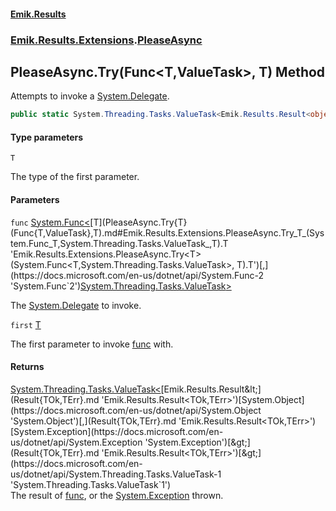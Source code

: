 #### [Emik.Results](index.md 'index')
### [Emik.Results.Extensions](Emik.Results.Extensions.md 'Emik.Results.Extensions').[PleaseAsync](PleaseAsync.md 'Emik.Results.Extensions.PleaseAsync')

## PleaseAsync.Try<T>(Func<T,ValueTask>, T) Method

Attempts to invoke a [System.Delegate](https://docs.microsoft.com/en-us/dotnet/api/System.Delegate 'System.Delegate').

```csharp
public static System.Threading.Tasks.ValueTask<Emik.Results.Result<object,System.Exception>> Try<T>(System.Func<T,System.Threading.Tasks.ValueTask> func, T first);
```
#### Type parameters

<a name='Emik.Results.Extensions.PleaseAsync.Try_T_(System.Func_T,System.Threading.Tasks.ValueTask_,T).T'></a>

`T`

The type of the first parameter.
#### Parameters

<a name='Emik.Results.Extensions.PleaseAsync.Try_T_(System.Func_T,System.Threading.Tasks.ValueTask_,T).func'></a>

`func` [System.Func&lt;](https://docs.microsoft.com/en-us/dotnet/api/System.Func-2 'System.Func`2')[T](PleaseAsync.Try{T}(Func{T,ValueTask},T).md#Emik.Results.Extensions.PleaseAsync.Try_T_(System.Func_T,System.Threading.Tasks.ValueTask_,T).T 'Emik.Results.Extensions.PleaseAsync.Try<T>(System.Func<T,System.Threading.Tasks.ValueTask>, T).T')[,](https://docs.microsoft.com/en-us/dotnet/api/System.Func-2 'System.Func`2')[System.Threading.Tasks.ValueTask](https://docs.microsoft.com/en-us/dotnet/api/System.Threading.Tasks.ValueTask 'System.Threading.Tasks.ValueTask')[&gt;](https://docs.microsoft.com/en-us/dotnet/api/System.Func-2 'System.Func`2')

The [System.Delegate](https://docs.microsoft.com/en-us/dotnet/api/System.Delegate 'System.Delegate') to invoke.

<a name='Emik.Results.Extensions.PleaseAsync.Try_T_(System.Func_T,System.Threading.Tasks.ValueTask_,T).first'></a>

`first` [T](PleaseAsync.Try{T}(Func{T,ValueTask},T).md#Emik.Results.Extensions.PleaseAsync.Try_T_(System.Func_T,System.Threading.Tasks.ValueTask_,T).T 'Emik.Results.Extensions.PleaseAsync.Try<T>(System.Func<T,System.Threading.Tasks.ValueTask>, T).T')

The first parameter to invoke [func](PleaseAsync.Try{T}(Func{T,ValueTask},T).md#Emik.Results.Extensions.PleaseAsync.Try_T_(System.Func_T,System.Threading.Tasks.ValueTask_,T).func 'Emik.Results.Extensions.PleaseAsync.Try<T>(System.Func<T,System.Threading.Tasks.ValueTask>, T).func') with.

#### Returns
[System.Threading.Tasks.ValueTask&lt;](https://docs.microsoft.com/en-us/dotnet/api/System.Threading.Tasks.ValueTask-1 'System.Threading.Tasks.ValueTask`1')[Emik.Results.Result&lt;](Result{TOk,TErr}.md 'Emik.Results.Result<TOk,TErr>')[System.Object](https://docs.microsoft.com/en-us/dotnet/api/System.Object 'System.Object')[,](Result{TOk,TErr}.md 'Emik.Results.Result<TOk,TErr>')[System.Exception](https://docs.microsoft.com/en-us/dotnet/api/System.Exception 'System.Exception')[&gt;](Result{TOk,TErr}.md 'Emik.Results.Result<TOk,TErr>')[&gt;](https://docs.microsoft.com/en-us/dotnet/api/System.Threading.Tasks.ValueTask-1 'System.Threading.Tasks.ValueTask`1')  
The result of [func](PleaseAsync.Try{T}(Func{T,ValueTask},T).md#Emik.Results.Extensions.PleaseAsync.Try_T_(System.Func_T,System.Threading.Tasks.ValueTask_,T).func 'Emik.Results.Extensions.PleaseAsync.Try<T>(System.Func<T,System.Threading.Tasks.ValueTask>, T).func'), or the [System.Exception](https://docs.microsoft.com/en-us/dotnet/api/System.Exception 'System.Exception') thrown.